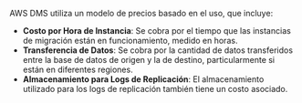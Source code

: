 AWS DMS utiliza un modelo de precios basado en el uso, que incluye:

- **Costo por Hora de Instancia**: Se cobra por el tiempo que las instancias de migración están en funcionamiento, medido en horas.
- **Transferencia de Datos**: Se cobra por la cantidad de datos transferidos entre la base de datos de origen y la de destino, particularmente si están en diferentes regiones.
- **Almacenamiento para Logs de Replicación**: El almacenamiento utilizado para los logs de replicación también tiene un costo asociado.
